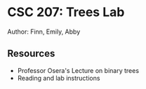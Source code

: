 # CSC 207: Trees Lab

Author: Finn, Emily, Abby

## Resources

*   Professor Osera's Lecture on binary trees
*   Reading and lab instructions
